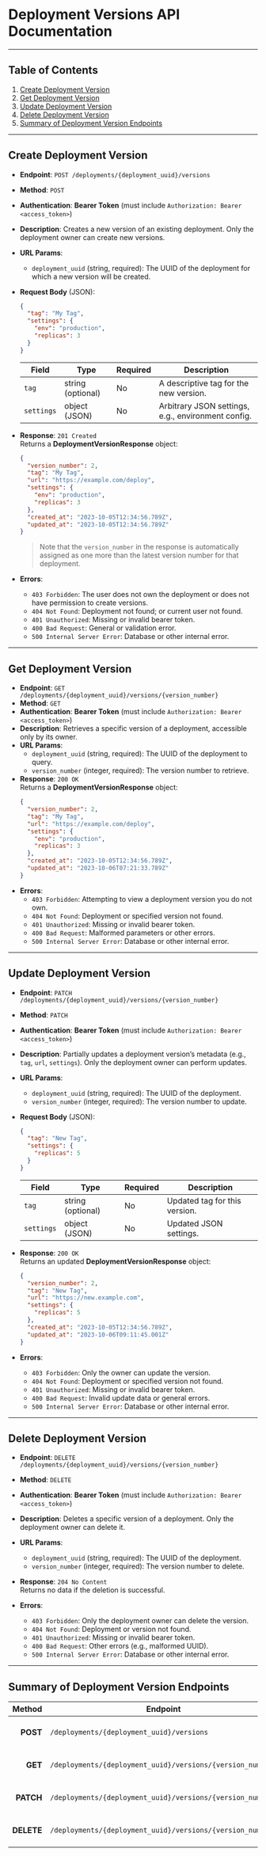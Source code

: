 # Deployment Versions API Documentation

---

## Table of Contents
1. [Create Deployment Version](#create-deployment-version)
2. [Get Deployment Version](#get-deployment-version)
3. [Update Deployment Version](#update-deployment-version)
4. [Delete Deployment Version](#delete-deployment-version)
5. [Summary of Deployment Version Endpoints](#summary-of-deployment-version-endpoints)

---

## Create Deployment Version
- **Endpoint**: `POST /deployments/{deployment_uuid}/versions`
- **Method**: `POST`
- **Authentication**: **Bearer Token** (must include `Authorization: Bearer <access_token>`)
- **Description**: Creates a new version of an existing deployment. Only the deployment owner can create new versions.
- **URL Params**:
  - `deployment_uuid` (string, required): The UUID of the deployment for which a new version will be created.
- **Request Body** (JSON):
  ```json
  {
    "tag": "My Tag",
    "settings": {
      "env": "production",
      "replicas": 3
    }
  }
  ```
  | Field         | Type                 | Required | Description                                                 |
  |---------------|----------------------|----------|-------------------------------------------------------------|
  | `tag`         | string (optional)   | No       | A descriptive tag for the new version.                      |
  | `settings`    | object (JSON)       | No       | Arbitrary JSON settings, e.g., environment config.          |

- **Response**: `201 Created`  
  Returns a **DeploymentVersionResponse** object:
  ```json
  {
    "version_number": 2,
    "tag": "My Tag",
    "url": "https://example.com/deploy",
    "settings": {
      "env": "production",
      "replicas": 3
    },
    "created_at": "2023-10-05T12:34:56.789Z",
    "updated_at": "2023-10-05T12:34:56.789Z"
  }
  ```
  > Note that the `version_number` in the response is automatically assigned as one more than the latest version number for that deployment.

- **Errors**:
  - `403 Forbidden`: The user does not own the deployment or does not have permission to create versions.
  - `404 Not Found`: Deployment not found; or current user not found.
  - `401 Unauthorized`: Missing or invalid bearer token.
  - `400 Bad Request`: General or validation error.
  - `500 Internal Server Error`: Database or other internal error.

---

## Get Deployment Version
- **Endpoint**: `GET /deployments/{deployment_uuid}/versions/{version_number}`
- **Method**: `GET`
- **Authentication**: **Bearer Token** (must include `Authorization: Bearer <access_token>`)
- **Description**: Retrieves a specific version of a deployment, accessible only by its owner.
- **URL Params**:
  - `deployment_uuid` (string, required): The UUID of the deployment to query.
  - `version_number` (integer, required): The version number to retrieve.
- **Response**: `200 OK`  
  Returns a **DeploymentVersionResponse** object:
  ```json
  {
    "version_number": 2,
    "tag": "My Tag",
    "url": "https://example.com/deploy",
    "settings": {
      "env": "production",
      "replicas": 3
    },
    "created_at": "2023-10-05T12:34:56.789Z",
    "updated_at": "2023-10-06T07:21:33.789Z"
  }
  ```
- **Errors**:
  - `403 Forbidden`: Attempting to view a deployment version you do not own.
  - `404 Not Found`: Deployment or specified version not found.
  - `401 Unauthorized`: Missing or invalid bearer token.
  - `400 Bad Request`: Malformed parameters or other errors.
  - `500 Internal Server Error`: Database or other internal error.

---

## Update Deployment Version
- **Endpoint**: `PATCH /deployments/{deployment_uuid}/versions/{version_number}`
- **Method**: `PATCH`
- **Authentication**: **Bearer Token** (must include `Authorization: Bearer <access_token>`)
- **Description**: Partially updates a deployment version’s metadata (e.g., `tag`, `url`, `settings`). Only the deployment owner can perform updates.
- **URL Params**:
  - `deployment_uuid` (string, required): The UUID of the deployment.
  - `version_number` (integer, required): The version number to update.
- **Request Body** (JSON):
  ```json
  {
    "tag": "New Tag",
    "settings": {
      "replicas": 5
    }
  }
  ```
  | Field         | Type                 | Required | Description                                     |
  |---------------|----------------------|----------|-------------------------------------------------|
  | `tag`         | string (optional)   | No       | Updated tag for this version.                   |
  | `settings`    | object (JSON)       | No       | Updated JSON settings.                          |

- **Response**: `200 OK`  
  Returns an updated **DeploymentVersionResponse** object:
  ```json
  {
    "version_number": 2,
    "tag": "New Tag",
    "url": "https://new.example.com",
    "settings": {
      "replicas": 5
    },
    "created_at": "2023-10-05T12:34:56.789Z",
    "updated_at": "2023-10-06T09:11:45.001Z"
  }
  ```
- **Errors**:
  - `403 Forbidden`: Only the owner can update the version.
  - `404 Not Found`: Deployment or specified version not found.
  - `401 Unauthorized`: Missing or invalid bearer token.
  - `400 Bad Request`: Invalid update data or general errors.
  - `500 Internal Server Error`: Database or other internal error.

---

## Delete Deployment Version
- **Endpoint**: `DELETE /deployments/{deployment_uuid}/versions/{version_number}`
- **Method**: `DELETE`
- **Authentication**: **Bearer Token** (must include `Authorization: Bearer <access_token>`)
- **Description**: Deletes a specific version of a deployment. Only the deployment owner can delete it.
- **URL Params**:
  - `deployment_uuid` (string, required): The UUID of the deployment.
  - `version_number` (integer, required): The version number to delete.

- **Response**: `204 No Content`  
  Returns no data if the deletion is successful.

- **Errors**:
  - `403 Forbidden`: Only the deployment owner can delete the version.
  - `404 Not Found`: Deployment or version not found.
  - `401 Unauthorized`: Missing or invalid bearer token.
  - `400 Bad Request`: Other errors (e.g., malformed UUID).
  - `500 Internal Server Error`: Database or other internal error.

---

## Summary of Deployment Version Endpoints

| Method | Endpoint                                                         | Description                                            |
|-------:|------------------------------------------------------------------|--------------------------------------------------------|
| **POST**   | `/deployments/{deployment_uuid}/versions`                            | **Create Deployment Version**                          |
| **GET**    | `/deployments/{deployment_uuid}/versions/{version_number}`          | **Get Deployment Version**                             |
| **PATCH**  | `/deployments/{deployment_uuid}/versions/{version_number}`          | **Update Deployment Version**                          |
| **DELETE** | `/deployments/{deployment_uuid}/versions/{version_number}`          | **Delete Deployment Version**                          |
